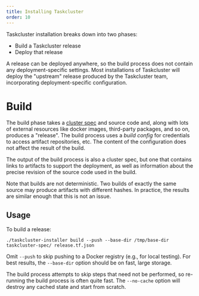 ```yaml
---
title: Installing Taskcluster
order: 10
---
```


Taskcluster installation breaks down into two phases:

 * Build a Taskcluster release
 * Deploy that release

A release can be deployed anywhere, so the build process does not contain any deployment-specific settings.
Most installations of Taskcluster will deploy the "upstream" release produced by the Taskcluster team, incorporating deployment-specific configuration.

# Build

The build phase takes a [cluster spec](./cluster-spec) and source code and, along with lots of external resources like docker images, third-party packages, and so on, produces a "release".
The build process uses a *build config* for credentials to access artifact repositories, etc.
The content of the configuration does not affect the result of the build.

The output of the build process is also a cluster spec, but one that contains links to artifacts to support the deployment, as well as information about the precise revision of the source code used in the build.

Note that builds are not deterministic.
Two builds of exactly the same source may produce artifacts with different hashes.
In practice, the results are similar enough that this is not an issue.

## Usage

To build a release:

```
./taskcluster-installer build --push --base-dir /tmp/base-dir taskcluster-spec/ release.tf.json
```

Omit `--push` to skip pushing to a Docker registry (e.g., for local testing).
For best results, the `--base-dir` option should be on fast, large storage.

The build process attempts to skip steps that need not be performed, so re-running the build process is often quite fast.
The `--no-cache` option will destroy any cached state and start from scratch.
